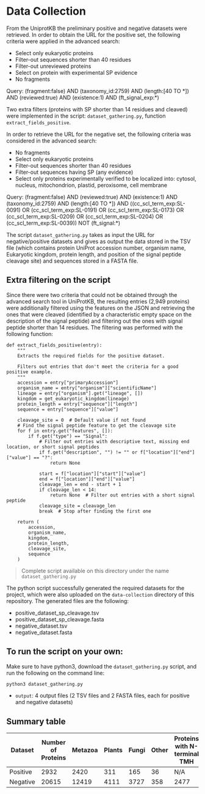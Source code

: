 # Data Collection

From the UniprotKB the preliminary positive and negative datasets were retrieved. In order to obtain the URL for the positive set, the following criteria were applied in the advanced search: 

* Select only eukaryotic proteins
* Filter-out sequences shorter than 40 residues
* Filter-out unreviewed proteins
* Select on protein with experimental SP evidence
* No fragments

Query: (fragment:false) AND (taxonomy_id:2759) AND (length:[40 TO \*]) AND (reviewed:true) AND (existence:1) AND (ft_signal_exp:\*)

Two extra filters (proteins with SP shorter than 14 residues and cleaved) were implemented in the script: `dataset_gathering.py`, function `extract_fields_positive`.

In order to retrieve the URL for the negative set, the following criteria was considered in the advanced search: 

* No fragments
* Select only eukaryotic proteins
* Filter-out sequences shorter than 40 residues
* Filter-out sequences having SP (any evidence)
* Select only proteins experimentally verified to be localized into: cytosol, nucleus, mitochondrion, plastid, peroxisome, cell membrane

Query: (fragment:false) AND (reviewed:true) AND (existence:1) AND (taxonomy_id:2759) AND (length:[40 TO \*]) AND ((cc_scl_term_exp:SL-0091) OR (cc_scl_term_exp:SL-0191) OR (cc_scl_term_exp:SL-0173) OR (cc_scl_term_exp:SL-0209) OR (cc_scl_term_exp:SL-0204) OR (cc_scl_term_exp:SL-0039)) NOT (ft_signal:\*)

The script `dataset_gathering.py` takes as input the URL for negative/positive datasets and gives as output the data stored in the TSV file (which contains protein UniProt accession number, organism name, Eukaryotic kingdom, protein length, and position of the signal peptide cleavage site) and sequences stored in a FASTA file.

## Extra filtering on the script

Since there were two criteria that could not be obtained through the advanced search tool in UniProtKB, the resulting entries (2,949 proteins) were additionally filtered using the features on the JSON and retrieving the ones that were cleaved (identified by a characteristic empty space on the description of the signal peptide) and filtering out the ones with signal peptide shorter than 14 residues. The filtering was performed with the following function:

~~~
def extract_fields_positive(entry):
    """
    Extracts the required fields for the positive dataset.
    
    Filters out entries that don't meet the criteria for a good positive example.
    """
    accession = entry["primaryAccession"]
    organism_name = entry["organism"]["scientificName"]
    lineage = entry["organism"].get("lineage", [])
    kingdom = get_eukaryotic_kingdom(lineage)
    protein_length = entry["sequence"]["length"]
    sequence = entry["sequence"]["value"]

    cleavage_site = 0  # Default value if not found
    # Find the signal peptide feature to get the cleavage site
    for f in entry.get("features", []):
        if f.get("type") == "Signal":
            # Filter out entries with descriptive text, missing end location, or short signal peptides
            if f.get("description", "") != "" or f["location"]["end"]["value"] == "?":
                return None
            
            start = f["location"]["start"]["value"]
            end = f["location"]["end"]["value"]
            cleavage_len = end - start + 1
            if cleavage_len < 14:
                return None  # Filter out entries with a short signal peptide
            cleavage_site = cleavage_len
            break  # Stop after finding the first one

    return (
        accession,
        organism_name,
        kingdom,
        protein_length,
        cleavage_site,
        sequence
    )
  ~~~

> Complete script available on this directory under the name `dataset_gathering.py`

The python script successfully generated the required datasets for the project, which were also uploaded on the `data-collection` directory of this repository. The generated files are the following:

* positive_dataset_sp_cleavage.tsv
* positive_dataset_sp_cleavage.fasta
* negative_dataset.tsv
* negative_dataset.fasta

## To run the script on your own:

Make sure to have python3, download the `dataset_gathering.py` script, and run the following on the command line:

```bash
python3 dataset_gathering.py
``` 
- `output`: 4 output files (2 TSV files and 2 FASTA files, each for positive and negative datasets)


## Summary table

| Dataset         | Number of Proteins | Metazoa | Plants | Fungi | Other | Proteins with N-terminal TMH |
|-----------------|--------------------|---------|--------|-------|-------|------------------------------|
| Positive        | 2932                 | 2420      | 311     | 165    | 36    | N/A                          |
| Negative        | 20615                 | 12419      | 4111     | 3727    | 358    | 2477                           |

